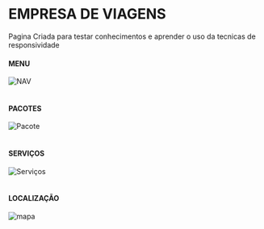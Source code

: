 # EMPRESA DE VIAGENS

Pagina Criada para testar conhecimentos e aprender o uso da tecnicas de responsividade


#### MENU 
![NAV](https://user-images.githubusercontent.com/79729851/132258166-fb588aaa-2b61-43d4-9168-e4f1012ce637.png)<br><br>

#### PACOTES 
![Pacote](https://user-images.githubusercontent.com/79729851/132262958-f8977c5a-e9c6-4988-8815-fc561cb22df7.png)<br><br>

#### SERVIÇOS 
![Serviços](https://user-images.githubusercontent.com/79729851/132258206-cb7a9d0d-22e1-43c9-9a98-8a831c3b660a.png)<br><br>

#### LOCALIZAÇÃO 
![mapa](https://user-images.githubusercontent.com/79729851/132258218-c0bce421-58f2-48b0-84e9-9c25f4e9f894.png)<br><br>
